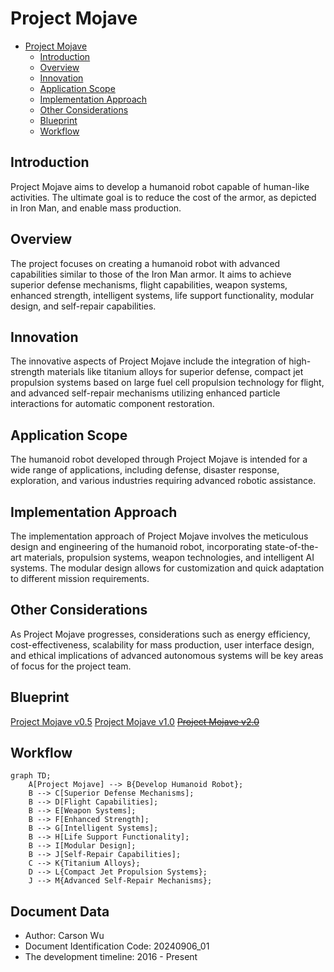 # Project Mojave

- [Project Mojave](#project-mojave)
  - [Introduction](#introduction)
  - [Overview](#overview)
  - [Innovation](#innovation)
  - [Application Scope](#application-scope)
  - [Implementation Approach](#implementation-approach)
  - [Other Considerations](#other-considerations)
  - [Blueprint](#blueprint)
  - [Workflow](#workflow)

## Introduction

Project Mojave aims to develop a humanoid robot capable of human-like activities. The ultimate goal is to reduce the cost of the armor, as depicted in Iron Man, and enable mass production.

## Overview

The project focuses on creating a humanoid robot with advanced capabilities similar to those of the Iron Man armor. It aims to achieve superior defense mechanisms, flight capabilities, weapon systems, enhanced strength, intelligent systems, life support functionality, modular design, and self-repair capabilities.

## Innovation

The innovative aspects of Project Mojave include the integration of high-strength materials like titanium alloys for superior defense, compact jet propulsion systems based on large fuel cell propulsion technology for flight, and advanced self-repair mechanisms utilizing enhanced particle interactions for automatic component restoration.

## Application Scope

The humanoid robot developed through Project Mojave is intended for a wide range of applications, including defense, disaster response, exploration, and various industries requiring advanced robotic assistance.

## Implementation Approach

The implementation approach of Project Mojave involves the meticulous design and engineering of the humanoid robot, incorporating state-of-the-art materials, propulsion systems, weapon technologies, and intelligent AI systems. The modular design allows for customization and quick adaptation to different mission requirements.

## Other Considerations

As Project Mojave progresses, considerations such as energy efficiency, cost-effectiveness, scalability for mass production, user interface design, and ethical implications of advanced autonomous systems will be key areas of focus for the project team.

## Blueprint

[Project Mojave v0.5](media/PM0_5.pdf)
[Project Mojave v1.0](media/PM1_0.pdf)
~~[Project Mojave v2.0](media/PM2_0.pdf)~~

## Workflow

```mermaid
graph TD;
    A[Project Mojave] --> B{Develop Humanoid Robot};
    B --> C[Superior Defense Mechanisms];
    B --> D[Flight Capabilities];
    B --> E[Weapon Systems];
    B --> F[Enhanced Strength];
    B --> G[Intelligent Systems];
    B --> H[Life Support Functionality];
    B --> I[Modular Design];
    B --> J[Self-Repair Capabilities];
    C --> K{Titanium Alloys};
    D --> L{Compact Jet Propulsion Systems};
    J --> M{Advanced Self-Repair Mechanisms};
```

## Document Data

- Author: Carson Wu
- Document Identification Code: 20240906_01
- The development timeline: 2016 - Present
